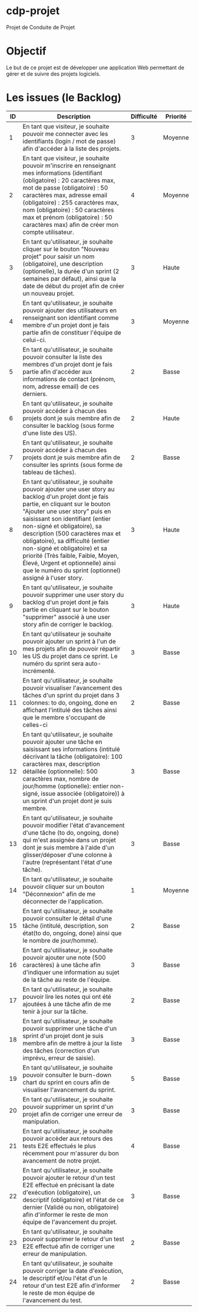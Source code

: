 # cdp-projet
Projet de Conduite de Projet

# Objectif
Le but de ce projet est de développer une application Web permettant de gérer
et de suivre des projets logiciels.

# Les issues (le Backlog)
| ID | Description                                                                                                                                                                                                                                                                                                                                                                                                                                                                             | Difficulté | Priorité | 
|----|-----------------------------------------------------------------------------------------------------------------------------------------------------------------------------------------------------------------------------------------------------------------------------------------------------------------------------------------------------------------------------------------------------------------------------------------------------------------------------------------|------------|----------| 
| 1  | En tant que visiteur, je souhaite pouvoir me connecter avec les identifiants (login / mot de passe) afin d'accéder à la liste des projets.                                                                                                                                                                                                                                                                                                                                              | 3          | Moyenne | 
| 2  | En tant que visiteur, je souhaite pouvoir m'inscrire en renseignant mes informations (identifiant (obligatoire) : 20 caractères max, mot de passe (obligatoire) : 50 caractères max, adresse email (obligatoire) : 255 caractères max, nom (obligatoire) : 50 caractères max et prénom (obligatoire) : 50 caractères max) afin de créer mon compte utilisateur.                                                                                                                         | 4          | Moyenne | 
| 3  | En tant qu'utilisateur, je souhaite cliquer sur le bouton "Nouveau projet" pour saisir un nom (obligatoire), une description (optionelle), la durée d'un sprint (2 semaines par défaut), ainsi que la date de début du projet afin de créer un nouveau projet.                                                                                                                                                                                                                          | 3          | Haute | 
| 4  | En tant qu'utilisateur, je souhaite pouvoir ajouter des utilisateurs en renseignant son identifiant comme membre d'un projet dont je fais partie afin de constituer l'équipe de celui-ci.                                                                                                                                                                                                                                                                                               | 3          | Moyenne | 
| 5  | En tant qu'utilisateur, je souhaite pouvoir consulter la liste des membres d'un projet dont je fais partie afin d'accéder aux informations de contact (prénom, nom, adresse email) de ces derniers.                                                                                                                                                                                                                                                                                     | 2          | Basse | 
| 6  | En tant qu'utilisateur, je souhaite pouvoir accéder à chacun des projets dont je suis membre afin de consulter le backlog (sous forme d'une liste des US).                                                                                                                                                                                                                                                                | 2          | Haute |
| 7 | En tant qu'utilisateur, je souhaite pouvoir accéder à chacun des projets dont je suis membre afin de consulter les sprints (sous forme de tableau de tâches).                                                                                                                                                                                                                                                                | 2          | Basse | 
| 8 | En tant qu'utilisateur, je souhaite pouvoir ajouter une user story au backlog d'un projet dont je fais partie, en cliquant sur le bouton "Ajouter une user story" puis en saisissant son identifiant (entier non-signé et obligatoire), sa description (500 caractères max et obligatoire), sa difficulté (entier non-signé et obligatoire) et sa priorité (Très faible, Faible, Moyen, Élevé, Urgent et optionnelle) ainsi que le numéro du sprint (optionnel) assigné à l'user story. | 3          | Haute | 
| 9 | En tant qu'utilisateur, je souhaite pouvoir supprimer une user story du backlog d'un projet dont je fais partie en cliquant sur le bouton "supprimer" associé à une user story afin de corriger le backlog.                                                                                                                                                                                                                                                                             | 3          | Haute | 
| 10 | En tant qu'utilisateur je souhaite pouvoir ajouter un sprint à l'un de mes projets afin de pouvoir répartir les US du projet dans ce sprint. Le numéro du sprint sera auto-incrémenté.                                                                                                                                                                                                                                                                                                  | 3          | Basse | 
| 11 | En tant qu'utilisateur, je souhaite pouvoir visualiser l'avancement des tâches d'un sprint du projet dans 3 colonnes: to do, ongoing, done en affichant l'intitulé des tâches ainsi que le membre s'occupant de celles-ci                                                                                                                                                                                                                                                               | 2          | Basse | 
| 12 | En tant qu'utilisateur, je souhaite pouvoir ajouter une tâche en saisissant ses informations (intitulé décrivant la tâche (obligatoire): 100 caractères max, description détaillée (optionnelle): 500 caractères max, nombre de jour/homme (optionelle): entier non-signé, issue associée (obligatoire)) à un sprint d'un projet dont je suis membre.                                                                                                                             | 3          | Basse | 
| 13 | En tant qu'utilisateur, je souhaite pouvoir modifier l'état d'avancement d'une tâche (to do, ongoing, done) qui m'est assignée dans un projet dont je suis membre à l'aide d'un glisser/déposer d'une colonne à l'autre (représentant l'état d'une tâche).                                                                                                                                                                                                                              | 3          | Basse | 
| 14 | En tant qu'utilisateur, je souhaite pouvoir cliquer sur un bouton "Déconnexion" afin de me déconnecter de l'application.                                                                                                                                                                                                                                                                                                                                                                | 1          | Moyenne | 
| 15 | En tant qu'utilisateur, je souhaite pouvoir consulter le détail d'une tâche (intitulé, description, son état(to do, ongoing, done) ainsi que le nombre de jour/homme).                                                                                                                                                                                                                                                                                                                                                       | 2          | Basse | 
| 16 | En tant qu'utilisateur, je souhaite pouvoir ajouter une note (500 caractères) à une tâche afin d'indiquer une information au sujet de la tâche au reste de l'équipe.                                                                                                                                                                                                                                                                                                                    | 3          | Basse | 
| 17 | En tant qu'utilisateur, je souhaite pouvoir lire les notes qui ont été ajoutées à une tâche afin de me tenir à jour sur la tâche.                                                                                                                                                                                                                                                                                                                                                       | 2          | Basse | 
| 18 | En tant qu'utilisateur, je souhaite pouvoir supprimer une tâche d'un sprint d'un projet dont je suis membre afin de mettre à jour la liste des tâches (correction d'un imprévu, erreur de saisie).                                                                                                                                                                                                                                                                                      | 3          | Basse | 
| 19 | En tant qu'utilisateur, je souhaite pouvoir consulter le burn-down chart du sprint en cours afin de visualiser l'avancement du sprint.                                                                                                                                                                                                                                                                                                                                                  | 5          | Basse | 
| 20 | En tant qu'utilisateur, je souhaite pouvoir supprimer un sprint d'un projet afin de corriger une erreur de manipulation.                                                                                                                                                                                                                                                                                                                                                                | 3          | Basse |
| 21 | En tant qu'utilisateur, je souhaite pouvoir accèder aux retours des tests E2E effectués le plus récemment pour m'assurer du bon avancement de notre projet.                                                                                                                                                                                                                                                                                                                                                                | 4          | Basse |
| 22 | En tant qu'utilisateur, je souhaite pouvoir ajouter le retour d'un test E2E effectué en précisant la date d'exécution (obligatoire), un descriptif (obligatoire) et l'état de ce dernier (Validé ou non, obligatoire) afin d'informer le reste de mon équipe de l'avancement du projet.                                                                                                                                                                                                                                                                                                                                                                | 3          | Basse |
| 23 | En tant qu'utilisateur, je souhaite pouvoir supprimer le retour d'un test E2E effectué afin de corriger une erreur de manipulation.                                                                                                                                                                                                                                                                                                                                                                | 2         | Basse |
| 24 | En tant qu'utilisateur, je souhaite pouvoir corriger la date d'exécution, le descriptif et/ou l'état d'un le retour d'un test E2E afin d'informer le reste de mon équipe de l'avancement du test.                                                                                                                                                                                                                                                                                                                                                                | 2         | Basse |
